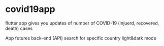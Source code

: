 # covid19app

flutter app gives you updates of number of COVID-19 (injuerd, recovered, death) cases

App futures 
back-end (API)
search for specific country
light&dark mode
